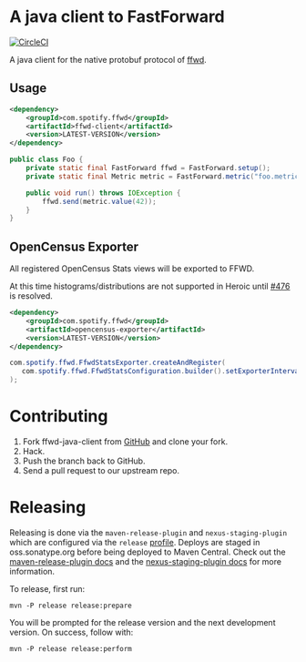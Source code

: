 # A java client to FastForward

[![CircleCI](https://circleci.com/gh/spotify/ffwd-client-java.svg?style=svg)](https://circleci.com/gh/spotify/ffwd-client-java)

A java client for the native protobuf protocol of [ffwd](https://github.com/spotify/ffwd).

## Usage

```xml
<dependency>
    <groupId>com.spotify.ffwd</groupId>
    <artifactId>ffwd-client</artifactId>
    <version>LATEST-VERSION</version>
</dependency>
```

```java
public class Foo {
    private static final FastForward ffwd = FastForward.setup();
    private static final Metric metric = FastForward.metric("foo.metric").attribute("class", Foo.class.getCanonicalName());

    public void run() throws IOException {
        ffwd.send(metric.value(42));
    }
}
```

## OpenCensus Exporter

All registered OpenCensus Stats views will be exported to FFWD.

At this time histograms/distributions are not supported in Heroic until [#476](https://github.com/spotify/heroic/issues/476) is resolved.

```xml
<dependency>
    <groupId>com.spotify.ffwd</groupId>
    <artifactId>opencensus-exporter</artifactId>
    <version>LATEST-VERSION</version>
</dependency>
```

```java
com.spotify.ffwd.FfwdStatsExporter.createAndRegister(
   com.spotify.ffwd.FfwdStatsConfiguration.builder().setExporterIntervalSeconds(30).build()
);
```


# Contributing

1. Fork ffwd-java-client from [GitHub](https://github.com/spotify/ffwd-java-client) and clone your fork.
2. Hack.
3. Push the branch back to GitHub.
4. Send a pull request to our upstream repo.


# Releasing

Releasing is done via the `maven-release-plugin` and `nexus-staging-plugin` which are configured via the
`release` [profile](https://github.com/spotify/semantic-metrics/blob/master/pom.xml#L140). Deploys are staged in oss.sonatype.org before being deployed to Maven Central. Check out the [maven-release-plugin docs](http://maven.apache.org/maven-release/maven-release-plugin/) and the [nexus-staging-plugin docs](https://help.sonatype.com/repomanager2) for more information. 

To release, first run: 

``mvn -P release release:prepare``

You will be prompted for the release version and the next development version. On success, follow with:

``mvn -P release release:perform``


